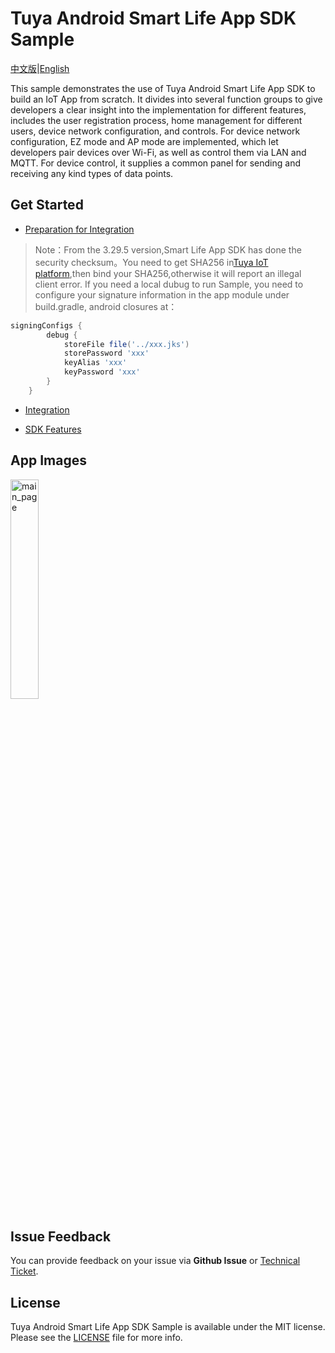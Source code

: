 Tuya Android Smart Life App SDK Sample
===
[中文版](README_zh.md)|[English](README.md)

This sample demonstrates the use of Tuya Android Smart Life App SDK to build an IoT App from scratch. It divides into several function groups to give developers a clear insight into the implementation for different features, includes the user registration process, home management for different users, device network configuration, and controls. For device network configuration, EZ mode and AP mode are implemented, which let developers pair devices over Wi-Fi, as well as control them via LAN and MQTT. For device control, it supplies a common panel for sending and receiving any kind types of data points.

Get Started
---

- [Preparation for Integration](https://developer.tuya.com/en/docs/app-development/android-app-sdk/preparation?id=Ka7mqlxh7vgi9)

> Note：From the 3.29.5 version,Smart Life App SDK has done the security checksum。You need to get SHA256 in[Tuya IoT platform](https://developer.tuya.com/en/docs/app-development/iot_app_sdk_core_sha1?id=Kao7c7b139vrh),then bind your SHA256,otherwise it will report an illegal client error. If you need a local dubug to run Sample, you need to configure your signature information in the app module under build.gradle, android closures at：
```groovy
signingConfigs {
        debug {
            storeFile file('../xxx.jks')
            storePassword 'xxx'
            keyAlias 'xxx'
            keyPassword 'xxx'
        }
    }
```

- [Integration](https://developer.tuya.com/en/docs/app-development/android-app-sdk/integration/integrated?id=Ka69nt96cw0uj)

- [SDK Features](https://developer.tuya.com/en/docs/app-development/android-app-sdk/featureoverview?id=Ka69nt97vtsfu)

App Images
---
<img src="https://images.tuyacn.com/app/liya/tuya-app-sdk-sample/app_sdk_sample_en.jpg" alt="main_page" width="30%" />

Issue Feedback
---

You can provide feedback on your issue via **Github Issue** or [Technical Ticket](https://service.console.tuya.com).

License
---
Tuya Android Smart Life App SDK Sample is available under the MIT license. Please see the [LICENSE](LICENSE) file for more info.
